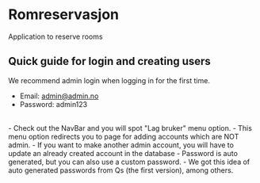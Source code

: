 # Romreservasjon

Application to reserve rooms

## Quick guide for login and creating users

We recommend admin login when logging in for the first time.
- Email: admin@admin.no
- Password: admin123
<br>
- Check out the NavBar and you will spot "Lag bruker" menu option.
- This menu option redirects you to page for adding accounts which are NOT admin.
- If you want to make another admin account, you will have to update an already created account in the database
- Password is auto generated, but you can also use a custom password.
- We got this idea of auto generated passwords from Qs (the first version), among others.
